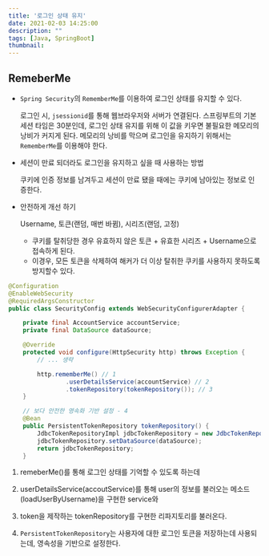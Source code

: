```yaml
---
title: '로그인 상태 유지'
date: 2021-02-03 14:25:00
description: ""
tags: [Java, SpringBoot]
thumbnail: 
---  
```


## RemeberMe

- `Spring Security`의 `RememberMe`를 이용하여 로그인 상태를 유지할 수 있다.

    로그인 시, `jsessionid`를 통해 웹브라우저와 서버가 연결된다. 스프링부트의 기본 세션 타임은 30분인데, 로그인 상태 유지를 위해 이 값을 키우면 불필요한 메모리의 낭비가 커지게 된다. 메모리의 낭비를 막으며 로그인을 유지하기 위해서는 `RememberMe`를 이용해야 한다.
- 세션이 만료 되더라도 로그인을 유지하고 싶을 때 사용하는 방법

    쿠키에 인증 정보를 남겨두고 세션이 만료 됐을 때에는 쿠키에 남아있는 정보로 인증한다.

- 안전하게 개선 하기

    Username, 토큰(랜덤, 매번 바뀜), 시리즈(랜덤, 고정)
    - 쿠키를 탈취당한 경우 유효하지 않은 토큰 + 유효한 시리즈 + Username으로 접속하게 된다.
    - 이경우, 모든 토큰을 삭제하여 해커가 더 이상 탈취한 쿠키를 사용하지 못하도록 방지할수 있다.

```Java
@Configuration
@EnableWebSecurity
@RequiredArgsConstructor
public class SecurityConfig extends WebSecurityConfigurerAdapter {

    private final AccountService accountService;
    private final DataSource dataSource;

    @Override
    protected void configure(HttpSecurity http) throws Exception {
        // ... 생략

        http.rememberMe() // 1
                .userDetailsService(accountService) // 2
                .tokenRepository(tokenRepository()); // 3
    }

    // 보다 안전한 영속화 기반 설정 - 4
    @Bean
    public PersistentTokenRepository tokenRepository() {
        JdbcTokenRepositoryImpl jdbcTokenRepository = new JdbcTokenRepositoryImpl();
        jdbcTokenRepository.setDataSource(dataSource);
        return jdbcTokenRepository;
    }

```

1. remeberMe()를 통해 로그인 상태를 기억할 수 있도록 하는데
2. userDetailsService(accoutService)를 통해 user의 정보를 불러오는 메소드(loadUserByUsername)을 구현한 service와
3. token을 제작하는 tokenRepository를 구현한 리파지토리를 불러온다.

4. `PersistentTokenRepository`는 사용자에 대한 로그인 토큰을 저장하는데 사용되는데, 영속성을 기반으로 설정한다.



